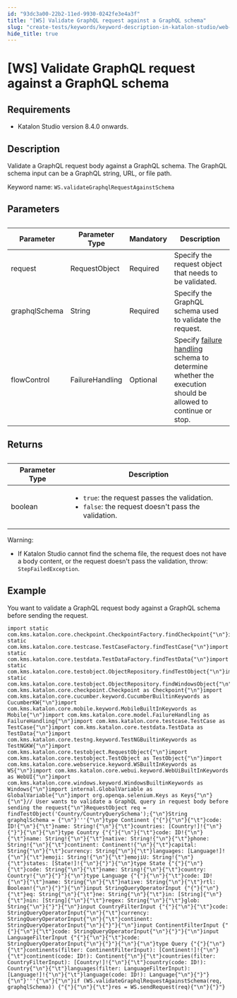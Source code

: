 ```yaml
---
id: "93dc3a00-22b2-11ed-9930-0242fe3e4a3f"
title: "[WS] Validate GraphQL request against a GraphQL schema"
slug: "create-tests/keywords/keyword-description-in-katalon-studio/web-service-keywords/ws-validate-graphql-request-against-a-graphql-schema"
hide_title: true
---
```


# <a id="concept-3985" class="anchor_top_offset"/><a id="ariaid-title1" class="anchor_top_offset"/>[WS] Validate GraphQL request against a GraphQL schema


## Requirements

<ul xmlns="http://www.w3.org/1999/xhtml" className="ul"><li className="li"><p className="p">Katalon Studio version 8.4.0 onwards.</p></li></ul> 

## Description

<p xmlns="http://www.w3.org/1999/xhtml" className="p">Validate a GraphQL request body against a GraphQL schema. The GraphQL schema input can be a GraphQL string, URL, or file path.</p> 
<p xmlns="http://www.w3.org/1999/xhtml" className="p">Keyword name: <code className="ph codeph">WS.validateGraphqlRequestAgainstSchema</code></p> 

## Parameters

<table xmlns="http://www.w3.org/1999/xhtml" className="table anchor_top_offset" id="concept-3985__3bee9c85-58a7-4104-8b46-ede2b57822a9"><caption /><colgroup><col /><col /><col /><col /></colgroup><thead className="thead"><tr className><th className="entry anchor_top_offset" id="concept-3985__3bee9c85-58a7-4104-8b46-ede2b57822a9__entry__1">Parameter</th><th className="entry anchor_top_offset" id="concept-3985__3bee9c85-58a7-4104-8b46-ede2b57822a9__entry__2">Parameter Type</th><th className="entry anchor_top_offset" id="concept-3985__3bee9c85-58a7-4104-8b46-ede2b57822a9__entry__3">Mandatory</th><th className="entry anchor_top_offset" id="concept-3985__3bee9c85-58a7-4104-8b46-ede2b57822a9__entry__4">Description</th></tr></thead><tbody className="tbody"><tr className><td className="entry" headers="concept-3985__3bee9c85-58a7-4104-8b46-ede2b57822a9__entry__1 concept-3985__3bee9c85-58a7-4104-8b46-ede2b57822a9__entry__2 concept-3985__3bee9c85-58a7-4104-8b46-ede2b57822a9__entry__3 concept-3985__3bee9c85-58a7-4104-8b46-ede2b57822a9__entry__4 ">request</td><td className="entry" headers="concept-3985__3bee9c85-58a7-4104-8b46-ede2b57822a9__entry__1 concept-3985__3bee9c85-58a7-4104-8b46-ede2b57822a9__entry__2 concept-3985__3bee9c85-58a7-4104-8b46-ede2b57822a9__entry__3 concept-3985__3bee9c85-58a7-4104-8b46-ede2b57822a9__entry__4 ">RequestObject</td><td className="entry" headers="concept-3985__3bee9c85-58a7-4104-8b46-ede2b57822a9__entry__1 concept-3985__3bee9c85-58a7-4104-8b46-ede2b57822a9__entry__2 concept-3985__3bee9c85-58a7-4104-8b46-ede2b57822a9__entry__3 concept-3985__3bee9c85-58a7-4104-8b46-ede2b57822a9__entry__4 ">Required</td><td className="entry" headers="concept-3985__3bee9c85-58a7-4104-8b46-ede2b57822a9__entry__1 concept-3985__3bee9c85-58a7-4104-8b46-ede2b57822a9__entry__2 concept-3985__3bee9c85-58a7-4104-8b46-ede2b57822a9__entry__3 concept-3985__3bee9c85-58a7-4104-8b46-ede2b57822a9__entry__4 ">Specify the request object that needs to be validated.</td></tr><tr className><td className="entry" headers="concept-3985__3bee9c85-58a7-4104-8b46-ede2b57822a9__entry__1 concept-3985__3bee9c85-58a7-4104-8b46-ede2b57822a9__entry__2 concept-3985__3bee9c85-58a7-4104-8b46-ede2b57822a9__entry__3 concept-3985__3bee9c85-58a7-4104-8b46-ede2b57822a9__entry__4 ">graphqlSchema</td><td className="entry" headers="concept-3985__3bee9c85-58a7-4104-8b46-ede2b57822a9__entry__1 concept-3985__3bee9c85-58a7-4104-8b46-ede2b57822a9__entry__2 concept-3985__3bee9c85-58a7-4104-8b46-ede2b57822a9__entry__3 concept-3985__3bee9c85-58a7-4104-8b46-ede2b57822a9__entry__4 ">String</td><td className="entry" headers="concept-3985__3bee9c85-58a7-4104-8b46-ede2b57822a9__entry__1 concept-3985__3bee9c85-58a7-4104-8b46-ede2b57822a9__entry__2 concept-3985__3bee9c85-58a7-4104-8b46-ede2b57822a9__entry__3 concept-3985__3bee9c85-58a7-4104-8b46-ede2b57822a9__entry__4 ">Required</td><td className="entry" headers="concept-3985__3bee9c85-58a7-4104-8b46-ede2b57822a9__entry__1 concept-3985__3bee9c85-58a7-4104-8b46-ede2b57822a9__entry__2 concept-3985__3bee9c85-58a7-4104-8b46-ede2b57822a9__entry__3 concept-3985__3bee9c85-58a7-4104-8b46-ede2b57822a9__entry__4 ">Specify the GraphQL schema used to validate the request.</td></tr><tr className><td className="entry" headers="concept-3985__3bee9c85-58a7-4104-8b46-ede2b57822a9__entry__1 concept-3985__3bee9c85-58a7-4104-8b46-ede2b57822a9__entry__2 concept-3985__3bee9c85-58a7-4104-8b46-ede2b57822a9__entry__3 concept-3985__3bee9c85-58a7-4104-8b46-ede2b57822a9__entry__4 ">flowControl</td><td className="entry" headers="concept-3985__3bee9c85-58a7-4104-8b46-ede2b57822a9__entry__1 concept-3985__3bee9c85-58a7-4104-8b46-ede2b57822a9__entry__2 concept-3985__3bee9c85-58a7-4104-8b46-ede2b57822a9__entry__3 concept-3985__3bee9c85-58a7-4104-8b46-ede2b57822a9__entry__4 ">FailureHandling</td><td className="entry" headers="concept-3985__3bee9c85-58a7-4104-8b46-ede2b57822a9__entry__1 concept-3985__3bee9c85-58a7-4104-8b46-ede2b57822a9__entry__2 concept-3985__3bee9c85-58a7-4104-8b46-ede2b57822a9__entry__3 concept-3985__3bee9c85-58a7-4104-8b46-ede2b57822a9__entry__4 ">Optional</td><td className="entry" headers="concept-3985__3bee9c85-58a7-4104-8b46-ede2b57822a9__entry__1 concept-3985__3bee9c85-58a7-4104-8b46-ede2b57822a9__entry__2 concept-3985__3bee9c85-58a7-4104-8b46-ede2b57822a9__entry__3 concept-3985__3bee9c85-58a7-4104-8b46-ede2b57822a9__entry__4 ">Specify <a className="xref" href="/docs/maintain/configure-failure-handling-settings-in-katalon-studio">failure handling</a> schema to determine whether the execution should be allowed to continue or stop.</td></tr></tbody></table> 

## Returns

<table xmlns="http://www.w3.org/1999/xhtml" className="table anchor_top_offset" id="concept-3985__eec11ced-7826-4b56-bca0-22560df6cfcc"><caption /><colgroup><col /><col /></colgroup><thead className="thead"><tr className><th className="entry anchor_top_offset" id="concept-3985__eec11ced-7826-4b56-bca0-22560df6cfcc__entry__1">Parameter Type</th><th className="entry anchor_top_offset" id="concept-3985__eec11ced-7826-4b56-bca0-22560df6cfcc__entry__2">Description</th></tr></thead><tbody className="tbody"><tr className><td className="entry" headers="concept-3985__eec11ced-7826-4b56-bca0-22560df6cfcc__entry__1 concept-3985__eec11ced-7826-4b56-bca0-22560df6cfcc__entry__2 ">boolean</td><td className="entry" headers="concept-3985__eec11ced-7826-4b56-bca0-22560df6cfcc__entry__1 concept-3985__eec11ced-7826-4b56-bca0-22560df6cfcc__entry__2 "><ul className="ul"><li className="li"><code className="ph codeph">true</code>: the request passes the validation.</li><li className="li"><code className="ph codeph">false</code>: the request doesn't pass the validation.</li></ul></td></tr></tbody></table> 
<div xmlns="http://www.w3.org/1999/xhtml" className="p"><div className="note warning note_warning"><span className="note__title">Warning:</span> <ul className="ul"><li className="li"><p className="p">If Katalon Studio cannot find the schema file, the request does not have a body content, or the request doesn't pass the validation, throw: <code className="ph codeph">StepFailedException</code>.</p></li></ul></div></div>

## Example

<div xmlns="http://www.w3.org/1999/xhtml" className="p">You want to validate a GraphQL request body against a GraphQL schema before sending the request.<pre className="pre codeblock"><code>import static com.kms.katalon.core.checkpoint.CheckpointFactory.findCheckpoint{"\n"}import static com.kms.katalon.core.testcase.TestCaseFactory.findTestCase{"\n"}import static com.kms.katalon.core.testdata.TestDataFactory.findTestData{"\n"}import static com.kms.katalon.core.testobject.ObjectRepository.findTestObject{"\n"}import static com.kms.katalon.core.testobject.ObjectRepository.findWindowsObject{"\n"}import com.kms.katalon.core.checkpoint.Checkpoint as Checkpoint{"\n"}import com.kms.katalon.core.cucumber.keyword.CucumberBuiltinKeywords as CucumberKW{"\n"}import com.kms.katalon.core.mobile.keyword.MobileBuiltInKeywords as Mobile{"\n"}import com.kms.katalon.core.model.FailureHandling as FailureHandling{"\n"}import com.kms.katalon.core.testcase.TestCase as TestCase{"\n"}import com.kms.katalon.core.testdata.TestData as TestData{"\n"}import com.kms.katalon.core.testng.keyword.TestNGBuiltinKeywords as TestNGKW{"\n"}import com.kms.katalon.core.testobject.RequestObject{"\n"}import com.kms.katalon.core.testobject.TestObject as TestObject{"\n"}import com.kms.katalon.core.webservice.keyword.WSBuiltInKeywords as WS{"\n"}import com.kms.katalon.core.webui.keyword.WebUiBuiltInKeywords as WebUI{"\n"}import com.kms.katalon.core.windows.keyword.WindowsBuiltinKeywords as Windows{"\n"}import internal.GlobalVariable as GlobalVariable{"\n"}import org.openqa.selenium.Keys as Keys{"\n"}​{"\n"}// User wants to validate a GraphQL query in request body before sending the request{"\n"}RequestObject req = findTestObject('Country/CountryQuerySchema');{"\n"}String graphqlSchema = {"\n"}'''{"\n"}type Continent {"{"}{"\n"}{"\t"}code: ID!{"\n"}{"\t"}name: String!{"\n"}{"\t"}countries: [Country!]!{"\n"}{"}"}{"\n"}​{"\n"}type Country {"{"}{"\n"}{"\t"}code: ID!{"\n"}{"\t"}name: String!{"\n"}{"\t"}native: String!{"\n"}{"\t"}phone: String!{"\n"}{"\t"}continent: Continent!{"\n"}{"\t"}capital: String{"\n"}{"\t"}currency: String{"\n"}{"\t"}languages: [Language!]!{"\n"}{"\t"}emoji: String!{"\n"}{"\t"}emojiU: String!{"\n"}{"\t"}states: [State!]!{"\n"}{"}"}{"\n"}type State {"{"}{"\n"}{"\t"}code: String{"\n"}{"\t"}name: String!{"\n"}{"\t"}country: Country!{"\n"}{"}"}{"\n"}type Language {"{"}{"\n"}{"\t"}code: ID!{"\n"}{"\t"}name: String{"\n"}{"\t"}native: String{"\n"}{"\t"}rtl: Boolean!{"\n"}{"}"}{"\n"}input StringQueryOperatorInput {"{"}{"\n"}{"\t"}eq: String{"\n"}{"\t"}ne: String{"\n"}{"\t"}in: [String]{"\n"}{"\t"}nin: [String]{"\n"}{"\t"}regex: String{"\n"}{"\t"}glob: String{"\n"}{"}"}{"\n"}input CountryFilterInput {"{"}{"\n"}{"\t"}code: StringQueryOperatorInput{"\n"}{"\t"}currency: StringQueryOperatorInput{"\n"}{"\t"}continent: StringQueryOperatorInput{"\n"}{"}"}{"\n"}input ContinentFilterInput {"{"}{"\n"}{"\t"}code: StringQueryOperatorInput{"\n"}{"}"}{"\n"}input LanguageFilterInput {"{"}{"\n"}{"\t"}code: StringQueryOperatorInput{"\n"}{"}"}{"\n"}​{"\n"}type Query {"{"}{"\n"}{"\t"}continents(filter: ContinentFilterInput): [Continent!]!{"\n"}{"\t"}continent(code: ID!): Continent{"\n"}{"\t"}countries(filter: CountryFilterInput): [Country!]!{"\n"}{"\t"}country(code: ID!): Country{"\n"}{"\t"}languages(filter: LanguageFilterInput): [Language!]!{"\n"}{"\t"}language(code: ID!): Language{"\n"}{"}"}{"\n"}'''{"\n"}​{"\n"}if (WS.validateGraphqlRequestAgainstSchema(req, graphqlSchema)) {"{"}{"\n"}{"\t"}res = WS.sendRequest(req){"\n"}{"}"}</code></pre></div>

